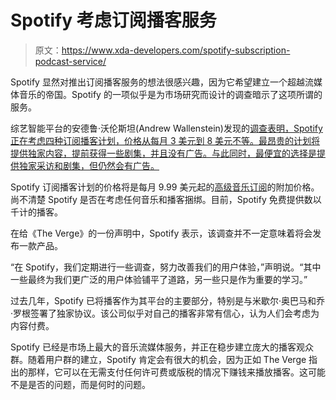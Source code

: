 # Spotify 考虑订阅播客服务

> 原文：<https://www.xda-developers.com/spotify-subscription-podcast-service/>

Spotify 显然对推出订阅播客服务的想法很感兴趣，因为它希望建立一个超越流媒体音乐的帝国。Spotify 的一项似乎是为市场研究而设计的调查暗示了这项所谓的服务。

综艺智能平台的安德鲁·沃伦斯坦(Andrew Wallenstein)发现的[调查表明，Spotify 正在考虑四种订阅播客计划，价格从每月 3 美元到 8 美元不等。最昂贵的计划将提供独家内容，提前获得一些剧集，并且没有广告。与此同时，最便宜的选择是提供独家采访和剧集，但仍然会有广告。](https://twitter.com/awallenstein/status/1324746116160577536?ref_src=twsrc%5Etfw%7Ctwcamp%5Etweetembed%7Ctwterm%5E1324746116160577536%7Ctwgr%5Eshare_3&ref_url=https%3A%2F%2Fwww.theverge.com%2F2020%2F11%2F6%2F21552822%2Fspotify-podcast-subscription-service-survey)

Spotify 订阅播客计划的价格将是每月 9.99 美元起的[高级音乐订阅](https://www.xda-developers.com/spotify-local-group-sessions-auto-refresh-playlists-saving-podcast-episodes-30-minute-offline-listening-free/)的附加价格。尚不清楚 Spotify 是否在考虑任何音乐和播客捆绑。目前，Spotify 免费提供数以千计的播客。

在给《The Verge》的一份声明中，Spotify 表示，该调查并不一定意味着将会发布一款产品。

“在 Spotify，我们定期进行一些调查，努力改善我们的用户体验，”声明说。“其中一些最终为我们更广泛的用户体验铺平了道路，另一些只是作为重要的学习。”

过去几年，Spotify 已将播客作为其平台的主要部分，特别是与米歇尔·奥巴马和乔·罗根签署了独家协议。该公司似乎对自己的播客非常有信心，认为人们会考虑为内容付费。

Spotify 已经是市场上最大的音乐流媒体服务，并正在稳步建立庞大的播客观众群。随着用户群的建立，Spotify 肯定会有很大的机会，因为正如 The Verge 指出的那样，它可以在无需支付任何许可费或版税的情况下赚钱来播放播客。这可能不是是否的问题，而是何时的问题。